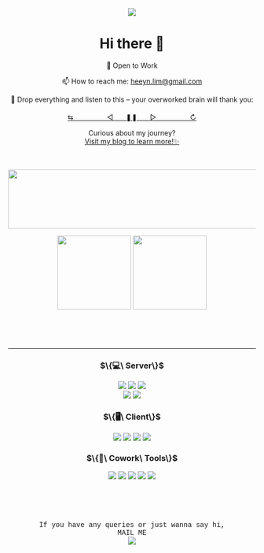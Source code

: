<div align="center">
  
<!--header--> 
<img src="https://capsule-render.vercel.app/api?type=venom&color=0:8871e5,100:b678c4&stroke=b678c4&height=300&section=header&text=Heeyoun%20Lim&fontSize=70" />

  <h1>Hi there 👋</h1>
  <p>🌱 Open to Work</p>
  <p>📫 How to reach me: <a href="mailto:heeyn.lim@gmail.com">heeyn.lim@gmail.com</a></p>

  <!-- YouTube link -->
  <p>🎵 Drop everything and listen to this – your overworked brain will thank you:
    <br>
    <br>
    <a href="https://youtu.be/rtKNkm8DevU?si=TJjRH3qpRtBt1oMx" target="_blank">⇆ㅤㅤㅤㅤㅤ ◁ㅤㅤ❚❚ㅤㅤ▷ ㅤㅤㅤㅤㅤ↻ </a>
    <br>
    
  </p>

  <p>
    Curious about my journey?  
    <br>
    <a href="https://readyoun.tistory.com/" target="_blank">Visit my blog to learn more!✨</a>
  </p>

<br>
<br>
  
  <a href="https://www.gitanimals.org/en_US?utm_medium=image&utm_source=ready-oun&utm_content=line">
    <img
      src="https://render.gitanimals.org/lines/ready-oun?pet-id=590190006847078311"
      width="600"
      height="120"
    />
  </a>
  
  
<!-- stats and langs -->
<p align="center">
  <!-- GitHub Stats -->
  <img height=150 align="center" src="https://github-readme-stats.vercel.app/api?username=ready-oun&count_private=true&include_all_commits=true&show_icons=true&bg_color=00000000"/>

  <!-- Top Langs -->
  <a href="https://github.com/ready-oun/github-readme-stats">
    <img height=150 align="center" src="https://github-readme-stats.vercel.app/api/top-langs/?username=ready-oun&hide=Jupyter%20Notebook&count_private=true&layout=compact&langs_count=15&card_width=320&title_color=7da1ee&text_color=7da1ee&bg_color=00000000&hide_border=false"/>
  </a>
</p>

<!-- Snake Animation of Contributions
![Snake animation](https://raw.githubusercontent.com/ready-oun/ready-oun/output/github-contribution-grid-snake-dark.svg)


<picture>  
  <source media="(prefers-color-scheme: dark)" srcset="https://raw.githubusercontent.com/ready-oun/ready-oun/output/github-snake-dark.svg" />
  <source media="(prefers-color-scheme: light)" srcset="https://raw.githubusercontent.com/ready-oun/ready-oun/output/github-snake.svg" />
  <img alt="github-snake" src="https://raw.githubusercontent.com/<github_user>/<repository>/output/github-snake.svg" />
</picture>
-->

  <br>
  <br>
  <br>
  
  ---
  
  <h3>$\{💻\ Server\}$</h3>
    <img src="https://img.shields.io/badge/java-007396?style=for-the-badge&logo=OpenJDK&logoColor=white"> 
    <img src="https://img.shields.io/badge/spring-%236DB33F.svg?style=for-the-badge&logo=spring&logoColor=white"/>
    <img src="https://img.shields.io/badge/MySQL-00000F?style=for-the-badge&logo=mysql&logoColor=white"/>
    <br>
    <img src="https://img.shields.io/badge/docker-%230db7ed.svg?style=for-the-badge&logo=docker&logoColor=white"/> 
    <img src="https://img.shields.io/badge/Amazon_AWS-232F3E?style=for-the-badge&logo=amazon-aws&logoColor=white"/>


<!--     <img src="https://img.shields.io/badge/Django-092E20?style=for-the-badge&logo=django&logoColor=white"/> -->
<!--     <img src="https://img.shields.io/badge/Flask-000000?style=for-the-badge&logo=flask&logoColor=white"/> -->
<!--     <img src="https://img.shields.io/badge/Python-3776AB?style=for-the-badge&logo=python&logoColor=white"/> -->

  <br>
  
  <h3>$\{🖥️\ Client\}$</h3>
    <img src="https://img.shields.io/badge/react-61DAFB?style=for-the-badge&logo=react&logoColor=black"> 
    <img src="https://img.shields.io/badge/HTML-239120?style=for-the-badge&logo=html5&logoColor=white"/>
    <img src="https://img.shields.io/badge/CSS-239120?&style=for-the-badge&logo=css3&logoColor=white"/>
    <img src="https://img.shields.io/badge/bootstrap-7952B3?style=for-the-badge&logo=bootstrap&logoColor=white"/>
<!--     <img src="https://img.shields.io/badge/JavaScript-F7DF1E?style=for-the-badge&logo=JavaScript&logoColor=white"/> -->

  
  <h3>$\{🤲\ Cowork\ Tools\}$</h3>
    <img src="https://img.shields.io/badge/github-%23121011.svg?style=for-the-badge&logo=github&logoColor=white"/>
    <img src="https://img.shields.io/badge/Slack-4A154B?style=for-the-badge&logo=slack&logoColor=white"/>
    <img src="https://img.shields.io/badge/Discord-7289DA?style=for-the-badge&logo=discord&logoColor=white"/>
    <img src="https://img.shields.io/badge/Zoom-2D8CFF?style=for-the-badge&logo=zoom&logoColor=white"/>
    <img src="https://img.shields.io/badge/Notion-000000?style=for-the-badge&logo=notion&logoColor=white"/>
  <br>
  <br>
  <br>
  <br>


<!--footer-->
  <br>
  <p style="font-family: 'Courier New', monospace;">
    If you have any queries or just wanna say hi, 
    <br>MAIL ME
    <br>
  <a href="mailto:heeyn.lim@gmail.com">
      <img src="https://img.shields.io/badge/Gmail-D14836?style=for-the-badge&logo=gmail&logoColor=white" />
  </a></p>
</div>



